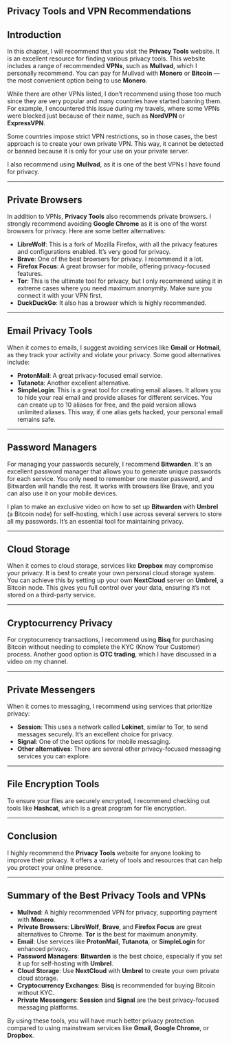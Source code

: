 ## **Privacy Tools and VPN Recommendations**

## Introduction

In this chapter, I will recommend that you visit the **Privacy Tools** website. It is an excellent resource for finding various privacy tools. This website includes a range of recommended **VPNs**, such as **Mullvad**, which I personally recommend. You can pay for Mullvad with **Monero** or **Bitcoin** — the most convenient option being to use **Monero**.

While there are other VPNs listed, I don’t recommend using those too much since they are very popular and many countries have started banning them. For example, I encountered this issue during my travels, where some VPNs were blocked just because of their name, such as **NordVPN** or **ExpressVPN**.

Some countries impose strict VPN restrictions, so in those cases, the best approach is to create your own private VPN. This way, it cannot be detected or banned because it is only for your use on your private server.

I also recommend using **Mullvad**, as it is one of the best VPNs I have found for privacy.

---

## Private Browsers

In addition to VPNs, **Privacy Tools** also recommends private browsers. I strongly recommend avoiding **Google Chrome** as it is one of the worst browsers for privacy. Here are some better alternatives:

- **LibreWolf**: This is a fork of Mozilla Firefox, with all the privacy features and configurations enabled. It’s very good for privacy.
- **Brave**: One of the best browsers for privacy. I recommend it a lot.
- **Firefox Focus**: A great browser for mobile, offering privacy-focused features.
- **Tor**: This is the ultimate tool for privacy, but I only recommend using it in extreme cases where you need maximum anonymity. Make sure you connect it with your VPN first.
- **DuckDuckGo**: It also has a browser which is highly recommended.

---

## Email Privacy Tools

When it comes to emails, I suggest avoiding services like **Gmail** or **Hotmail**, as they track your activity and violate your privacy. Some good alternatives include:

- **ProtonMail**: A great privacy-focused email service.
- **Tutanota**: Another excellent alternative.
- **SimpleLogin**: This is a great tool for creating email aliases. It allows you to hide your real email and provide aliases for different services. You can create up to 10 aliases for free, and the paid version allows unlimited aliases. This way, if one alias gets hacked, your personal email remains safe.

---

## Password Managers

For managing your passwords securely, I recommend **Bitwarden**. It's an excellent password manager that allows you to generate unique passwords for each service. You only need to remember one master password, and Bitwarden will handle the rest. It works with browsers like Brave, and you can also use it on your mobile devices.

I plan to make an exclusive video on how to set up **Bitwarden** with **Umbrel** (a Bitcoin node) for self-hosting, which I use across several servers to store all my passwords. It’s an essential tool for maintaining privacy.

---

## Cloud Storage

When it comes to cloud storage, services like **Dropbox** may compromise your privacy. It is best to create your own personal cloud storage system. You can achieve this by setting up your own **NextCloud** server on **Umbrel**, a Bitcoin node. This gives you full control over your data, ensuring it’s not stored on a third-party service.

---

## Cryptocurrency Privacy

For cryptocurrency transactions, I recommend using **Bisq** for purchasing Bitcoin without needing to complete the KYC (Know Your Customer) process. Another good option is **OTC trading**, which I have discussed in a video on my channel.

---

## Private Messengers

When it comes to messaging, I recommend using services that prioritize privacy:

- **Session**: This uses a network called **Lokinet**, similar to Tor, to send messages securely. It’s an excellent choice for privacy.
- **Signal**: One of the best options for mobile messaging.
- **Other alternatives**: There are several other privacy-focused messaging services you can explore.

---

## File Encryption Tools

To ensure your files are securely encrypted, I recommend checking out tools like **Hashcat**, which is a great program for file encryption.

---

## Conclusion

I highly recommend the **Privacy Tools** website for anyone looking to improve their privacy. It offers a variety of tools and resources that can help you protect your online presence.

---

## Summary of the Best Privacy Tools and VPNs

- **Mullvad**: A highly recommended VPN for privacy, supporting payment with **Monero**.
- **Private Browsers**: **LibreWolf**, **Brave**, and **Firefox Focus** are great alternatives to Chrome. **Tor** is the best for maximum anonymity.
- **Email**: Use services like **ProtonMail**, **Tutanota**, or **SimpleLogin** for enhanced privacy.
- **Password Managers**: **Bitwarden** is the best choice, especially if you set it up for self-hosting with **Umbrel**.
- **Cloud Storage**: Use **NextCloud** with **Umbrel** to create your own private cloud storage.
- **Cryptocurrency Exchanges**: **Bisq** is recommended for buying Bitcoin without KYC.
- **Private Messengers**: **Session** and **Signal** are the best privacy-focused messaging platforms.

By using these tools, you will have much better privacy protection compared to using mainstream services like **Gmail**, **Google Chrome**, or **Dropbox**.
